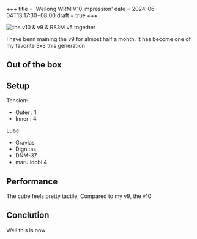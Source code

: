+++
title = 'Weilong WRM V10 impression'
date = 2024-06-04T13:17:30+08:00
draft = true
+++

![the v10 & v9 & RS3M v5 together]()

I have benn maining the v9 for almost half a month. It has become one of my favorite 3x3 this generation


## Out of the box


## Setup

Tension:
- Outer : 1 
- Inner : 4

Lube:
- Gravias
- Dignitas
- DNM-37
- maru loobi 4

## Performance

The cube feels pretty tactile, 
Compared to my v9, the v10 

## Conclution

Well this is now 

